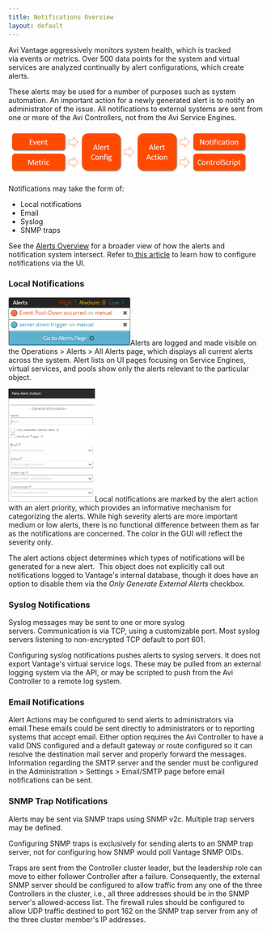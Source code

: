 ```yaml
---
title: Notifications Overview
layout: default
---
```

Avi Vantage aggressively monitors system health, which is tracked via events or metrics. Over 500 data points for the system and virtual services are analyzed continually by alert configurations, which create alerts.

These alerts may be used for a number of purposes such as system automation. An important action for a newly generated alert is to notify an administrator of the issue. All notifications to external systems are sent from one or more of the Avi Controllers, not from the Avi Service Engines.

<img src="img/Alert-Workflow.png" alt="Alert Workflow" width="476" height="92">

Notifications may take the form of:

* Local notifications
* Email
* Syslog
* SNMP traps

See the <a href="/alerts-overview/">Alerts Overview</a> for a broader view of how the alerts and notification system intersect. Refer to<a href="/docs/architectural-overview/operations/notifications/"> this article</a> to learn how to configure notifications via the UI.

### Local Notifications

<a href="img/AlertPopup.png"><img src="img/AlertPopup.png" alt="AlertPopup" width="241" height="95"></a>Alerts are logged and made visible on the Operations > Alerts > All Alerts page, which displays all current alerts across the system. Alert lists on UI pages focusing on Service Engines, virtual services, and pools show only the alerts relevant to the particular object.

<a href="img/AlertConfigNew-1.png"><img src="img/AlertConfigNew-1.png" alt="AlertConfigNew" width="171" height="223"></a>Local notifications are marked by the alert action with an alert priority, which provides an informative mechanism for categorizing the alerts. While high severity alerts are more important medium or low alerts, there is no functional difference between them as far as the notifications are concerned. The color in the GUI will reflect the severity only.

The alert actions object determines which types of notifications will be generated for a new alert.  This object does not explicitly call out notifications logged to Vantage's internal database, though it does have an option to disable them via the *Only Generate External Alerts* checkbox.

### Syslog Notifications

Syslog messages may be sent to one or more syslog servers. Communication is via TCP, using a customizable port. Most syslog servers listening to non-encrypted TCP default to port 601.

Configuring syslog notifications pushes alerts to syslog servers. It does not export Vantage's virtual service logs. These may be pulled from an external logging system via the API, or may be scripted to push from the Avi Controller to a remote log system.

### Email Notifications

Alert Actions may be configured to send alerts to administrators via email.These emails could be sent directly to administrators or to reporting systems that accept email. Either option requires the Avi Controller to have a valid DNS configured and a default gateway or route configured so it can resolve the destination mail server and properly forward the messages. Information regarding the SMTP server and the sender must be configured in the Administration > Settings > Email/SMTP page before email notifications can be sent.

### SNMP Trap Notifications

Alerts may be sent via SNMP traps using SNMP v2c. Multiple trap servers may be defined.

Configuring SNMP traps is exclusively for sending alerts to an SNMP trap server, not for configuring how SNMP would poll Vantage SNMP OIDs.

Traps are sent from the Controller cluster leader, but the leadership role can move to either follower Controller after a failure. Consequently, the external SNMP server should be configured to allow traffic from any one of the three Controllers in the cluster, i.e., all three addresses should be in the SNMP server's allowed-access list. The firewall rules should be configured to allow UDP traffic destined to port 162 on the SNMP trap server from any of the three cluster member's IP addresses.

 